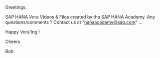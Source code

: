 Greetings,

SAP HANA Vora Videos & Files created by the SAP HANA Academy. Any questions/comments ? Contact us at "hanaacademy@sap.com" ...

Happy Vora'ing !

Cheers

Bob
